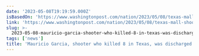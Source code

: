 ```yaml
---
date: '2023-05-08T19:19:59.000Z'
isBasedOn: 'https://www.washingtonpost.com/nation/2023/05/08/texas-mall-shooting/'
link: 'https://www.washingtonpost.com/nation/2023/05/08/texas-mall-shooting/'
slug: >-
  2023-05-08-mauricio-garcia-shooter-who-killed-8-in-texas-was-discharged-from-army
tags: ['news']
title: 'Mauricio Garcia, shooter who killed 8 in Texas, was discharged from Army - '
---
```



